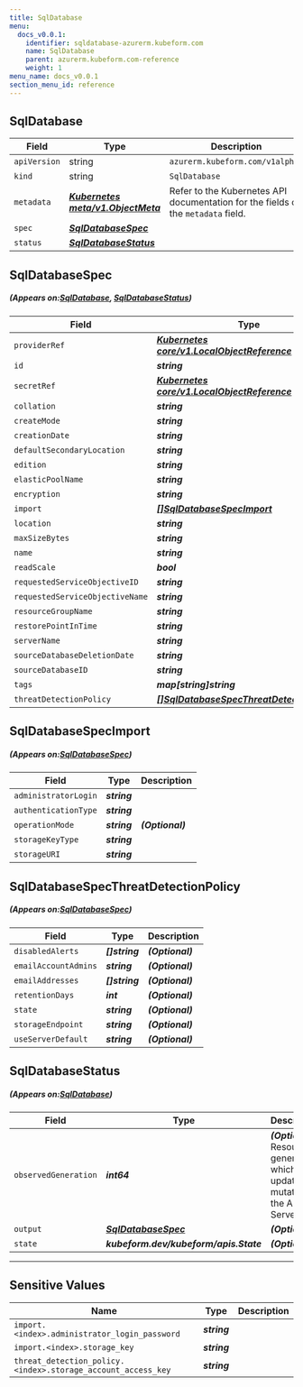 ```yaml
---
title: SqlDatabase
menu:
  docs_v0.0.1:
    identifier: sqldatabase-azurerm.kubeform.com
    name: SqlDatabase
    parent: azurerm.kubeform.com-reference
    weight: 1
menu_name: docs_v0.0.1
section_menu_id: reference
---
```


## SqlDatabase
| Field | Type | Description |
| ------ | ----- | ----------- |
| `apiVersion` | string | `azurerm.kubeform.com/v1alpha1` |
|    `kind` | string | `SqlDatabase` |
| `metadata` | ***[Kubernetes meta/v1.ObjectMeta](https://kubernetes.io/docs/reference/generated/kubernetes-api/v1.13/#objectmeta-v1-meta)***|Refer to the Kubernetes API documentation for the fields of the `metadata` field.|
| `spec` | ***[SqlDatabaseSpec](#SqlDatabaseSpec)***||
| `status` | ***[SqlDatabaseStatus](#SqlDatabaseStatus)***||
## SqlDatabaseSpec
##### (Appears on:[SqlDatabase](#SqlDatabase), [SqlDatabaseStatus](#SqlDatabaseStatus))
| Field | Type | Description |
| ------ | ----- | ----------- |
| `providerRef` | ***[Kubernetes core/v1.LocalObjectReference](https://kubernetes.io/docs/reference/generated/kubernetes-api/v1.13/#localobjectreference-v1-core)***||
| `id` | ***string***||
| `secretRef` | ***[Kubernetes core/v1.LocalObjectReference](https://kubernetes.io/docs/reference/generated/kubernetes-api/v1.13/#localobjectreference-v1-core)***||
| `collation` | ***string***| ***(Optional)*** |
| `createMode` | ***string***| ***(Optional)*** |
| `creationDate` | ***string***| ***(Optional)*** |
| `defaultSecondaryLocation` | ***string***| ***(Optional)*** |
| `edition` | ***string***| ***(Optional)*** |
| `elasticPoolName` | ***string***| ***(Optional)*** |
| `encryption` | ***string***| ***(Optional)*** |
| `import` | ***[[]SqlDatabaseSpecImport](#SqlDatabaseSpecImport)***| ***(Optional)*** |
| `location` | ***string***||
| `maxSizeBytes` | ***string***| ***(Optional)*** |
| `name` | ***string***||
| `readScale` | ***bool***| ***(Optional)*** |
| `requestedServiceObjectiveID` | ***string***| ***(Optional)*** |
| `requestedServiceObjectiveName` | ***string***| ***(Optional)*** |
| `resourceGroupName` | ***string***||
| `restorePointInTime` | ***string***| ***(Optional)*** |
| `serverName` | ***string***||
| `sourceDatabaseDeletionDate` | ***string***| ***(Optional)*** |
| `sourceDatabaseID` | ***string***| ***(Optional)*** |
| `tags` | ***map[string]string***| ***(Optional)*** |
| `threatDetectionPolicy` | ***[[]SqlDatabaseSpecThreatDetectionPolicy](#SqlDatabaseSpecThreatDetectionPolicy)***| ***(Optional)*** |
## SqlDatabaseSpecImport
##### (Appears on:[SqlDatabaseSpec](#SqlDatabaseSpec))
| Field | Type | Description |
| ------ | ----- | ----------- |
| `administratorLogin` | ***string***||
| `authenticationType` | ***string***||
| `operationMode` | ***string***| ***(Optional)*** |
| `storageKeyType` | ***string***||
| `storageURI` | ***string***||
## SqlDatabaseSpecThreatDetectionPolicy
##### (Appears on:[SqlDatabaseSpec](#SqlDatabaseSpec))
| Field | Type | Description |
| ------ | ----- | ----------- |
| `disabledAlerts` | ***[]string***| ***(Optional)*** |
| `emailAccountAdmins` | ***string***| ***(Optional)*** |
| `emailAddresses` | ***[]string***| ***(Optional)*** |
| `retentionDays` | ***int***| ***(Optional)*** |
| `state` | ***string***| ***(Optional)*** |
| `storageEndpoint` | ***string***| ***(Optional)*** |
| `useServerDefault` | ***string***| ***(Optional)*** |
## SqlDatabaseStatus
##### (Appears on:[SqlDatabase](#SqlDatabase))
| Field | Type | Description |
| ------ | ----- | ----------- |
| `observedGeneration` | ***int64***| ***(Optional)*** Resource generation, which is updated on mutation by the API Server.|
| `output` | ***[SqlDatabaseSpec](#SqlDatabaseSpec)***| ***(Optional)*** |
| `state` | ***kubeform.dev/kubeform/apis.State***| ***(Optional)*** |
---
## Sensitive Values
| Name | Type | Description |
|------|------|-------------|
| `import.<index>.administrator_login_password` | ***string*** ||
| `import.<index>.storage_key` | ***string*** ||
| `threat_detection_policy.<index>.storage_account_access_key` | ***string*** ||

